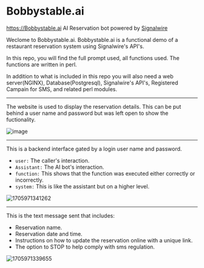 # Bobbystable.ai
https://Bobbystable.ai AI Reservation bot powered by [Signalwire](https://signalwire.com/?utm_source=bobbystable.ai)


Weclome to Bobbystable.ai. Bobbystable.ai is a functional demo of a restaurant reservation system using Signalwire's API's.

In this repo, you will find the full prompt used, all functions used.  The functions are written in perl.


In addition to what is included in this repo you will also need a web server(NGINX), Database(Postgresql), Signalwire's API's, Registered Campain for SMS, and related perl modules.



-------------------

The website is used to display the reservation details. This can be put behind a user name and password but was left open to show the fuctionality.

![image](https://github.com/Len-PGH/Bobbystable.ai/assets/13131198/5a03a103-83df-495b-bc98-8de136fa5cdc)


---------------------------

This is a backend interface gated by a login user name and password.

- `user:` The caller's interaction.
- `Assistant:` The AI bot's interaction.
- `function:` This shows that the function was executed either correctly or incorrectly.
- `system:` This is like the assistant but on a higher level.

![1705971341262](https://github.com/Len-PGH/Bobbystable.ai/assets/13131198/772e91b4-0338-41b3-aa33-29e5f295cc2d)


----------------------------

This is the text message sent that includes:

- Reservation name.
- Reservation date and time.
- Instructions on how to update the reservation online with a unique link.
- The option to STOP to help comply with sms regulation.

![1705971339655](https://github.com/Len-PGH/Bobbystable.ai/assets/13131198/1319f8e2-4cf2-4d8e-a1b1-e22ca9717649)








